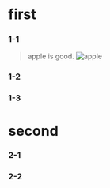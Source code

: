 # first

### 1-1
> apple is good.
> ![apple](https://www.apple.com/ac/structured-data/images/knowledge_graph_logo.png?202205230322)

### 1-2

### 1-3

# second

### 2-1

### 2-2